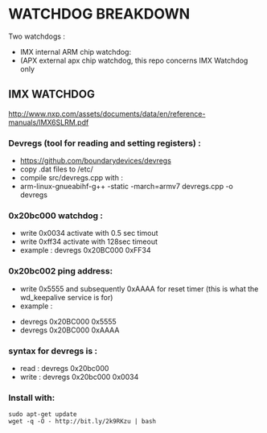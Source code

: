 # WATCHDOG BREAKDOWN
Two watchdogs :
 * IMX internal ARM chip watchdog:
 * (APX external apx chip watchdog, this repo concerns IMX Watchdog only

## IMX WATCHDOG
http://www.nxp.com/assets/documents/data/en/reference-manuals/IMX6SLRM.pdf 
### Devregs (tool for reading and setting registers) :
 * https://github.com/boundarydevices/devregs
 * copy .dat files to /etc/
 * compile src/devregs.cpp with :
 * arm-linux-gnueabihf-g++ -static -march=armv7 devregs.cpp -o devregs

### 0x20bc000 watchdog :
 * write 0x0034 activate with 0.5 sec timout
 * write 0xff34  activate with 128sec timeout
 * example : devregs 0x20BC000 0xFF34

### 0x20bc002 ping address:
 * write 0x5555 and subsequently 0xAAAA for reset timer (this is what the wd_keepalive service is for)
 * example : 
 - devregs 0x20BC000 0x5555
 - devregs 0x20BC000 0xAAAA
 
### syntax for devregs is :
 * read : devregs 0x20bc000
 * write : devregs 0x20bc000 0x0034


### Install with:
```
sudo apt-get update
wget -q -O - http://bit.ly/2k9RKzu | bash
